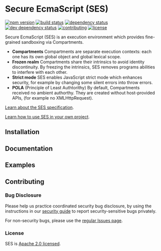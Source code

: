 # Secure EcmaScript (SES)
[![npm version][npm-svg]][npm-url]
[![build status][ci-svg]][ci-url]
[![dependency status][deps-svg]][deps-url]
[![dev dependency status][dev-deps-svg]][dev-deps-url]
[![contributing][contributing-svg]][contributing-url]
[![license][license-image]][license-url]

Secure EcmaScript (SES) is an execution environment which provides fine-grained sandboxing via Compartments.

* **Compartments** Compartments are separate execution contexts: each one has its own global object and global lexical scope.
* **Frozen realm** Compartments share their intrinsics to avoid identity discontinuity. By freezing the intrinsics, SES removes programs abilities to interfere with each other.
* **Strict mode** SES enables JavaScript strict mode which enhances security, for example by changing some silent errors into throw errors.
* **POLA** (Principle of Least Authtorithy) By default, Compartments received no ambient authorthy. They are created without host-provided APIs, (for example no XMLHttpRequest).

[Learn about the SES specification](https://github.com/tc39/proposal-ses).

[Learn how to use SES in your own project](https://ses-secure-ecmascript.readthedocs.io/en/latest).

## Installation

## Documentation

## Examples

## Contributing

### Bug Disclosure

Please help us practice coordinated security bug disclosure, by using the instructions in our [security guide](./SECURITY.md) to report security-sensitive bugs privately.

For non-security bugs, please use the [regular Issues
page](https://github.com/Agoric/ses-shim/issues).

### License

SES is [Apache 2.0 licensed][license-url].

[npm-svg]: https://img.shields.io/npm/v/ses.svg?style=flat
[npm-url]: https://www.npmjs.com/package/ses
[ci-svg]: https://circleci.com/gh/Agoric/SES.svg?style=svg
[ci-url]: https://circleci.com/gh/Agoric/SES
[deps-svg]: https://david-dm.org/Agoric/ses.svg
[deps-url]: https://david-dm.org/Agoric/ses
[dev-deps-svg]: https://david-dm.org/Agoric/ses-shim/dev-status.svg
[dev-deps-url]: https://david-dm.org/Agoric/ses?type=dev
[contributing-svg]: https://img.shields.io/badge/PRs-welcome-brightgreen.svg
[contributing-url]: ./CONTRIBUTING.md
[license-image]: https://img.shields.io/badge/License-Apache%202.0-blue.svg
[license-url]: ./LICENSE
